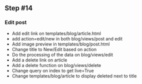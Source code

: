 ## Step #14

### Edit post
- Add edit link on templates/blog/article.html
- add action=edit/new in both blog/views/post and edit
- Add image preview in templates/blog/post.html
- Change title to New/Edit based on action
- Do the processing of the data on blog/views/edit
- Add a delete link on article
- Add a delete function on blog/views/delete
- Change query on index to get live=True
- Change templates/blog/article to display deleted next to title
